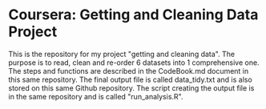 # Coursera: Getting and Cleaning Data Project

This is the repository for my project "getting and cleaning data".
The purpose is to read, clean and re-order 6 datasets into 1 comprehensive one.
The steps and functions are described in the CodeBook.md document in this same repository.
The final output file is called data_tidy.txt and is also stored on this same Github repository.
The script creating the output file is in the same repository and is called "run_analysis.R".
